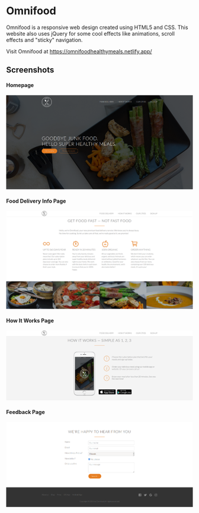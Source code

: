 # Omnifood

Omnifood is a responsive web design created using HTML5 and CSS. This website also uses jQuery for some cool effects like animations, scroll effects and "sticky" navigation.

Visit Omnifood at https://omnifoodhealthymeals.netlify.app/

## Screenshots

#### Homepage

!["Homepage"](https://github.com/Amphakarn/omnifood/blob/master/docs/Homepage.png?raw=true)

#### Food Delivery Info Page

!["Homepage"](https://github.com/Amphakarn/omnifood/blob/master/docs/FoodDeliveryInfo.png?raw=true)

#### How It Works Page

!["Homepage"](https://github.com/Amphakarn/omnifood/blob/master/docs/HowItWorks.png?raw=true)

#### Feedback Page

!["Homepage"](https://github.com/Amphakarn/omnifood/blob/master/docs/FeedBack.png?raw=true)
